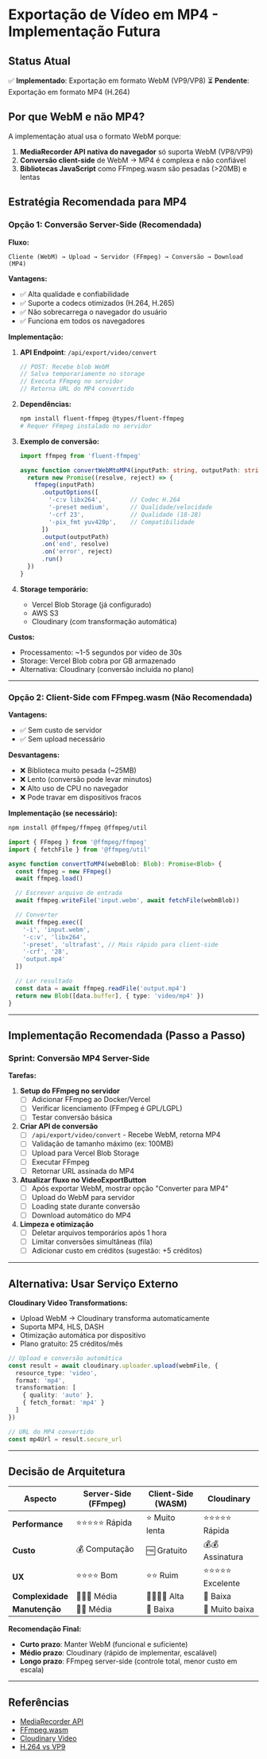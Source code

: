 # Exportação de Vídeo em MP4 - Implementação Futura

## Status Atual
✅ **Implementado**: Exportação em formato WebM (VP9/VP8)
⏳ **Pendente**: Exportação em formato MP4 (H.264)

## Por que WebM e não MP4?

A implementação atual usa o formato WebM porque:

1. **MediaRecorder API nativa do navegador** só suporta WebM (VP8/VP9)
2. **Conversão client-side** de WebM → MP4 é complexa e não confiável
3. **Bibliotecas JavaScript** como FFmpeg.wasm são pesadas (>20MB) e lentas

## Estratégia Recomendada para MP4

### Opção 1: Conversão Server-Side (Recomendada)

**Fluxo:**
```
Cliente (WebM) → Upload → Servidor (FFmpeg) → Conversão → Download (MP4)
```

**Vantagens:**
- ✅ Alta qualidade e confiabilidade
- ✅ Suporte a codecs otimizados (H.264, H.265)
- ✅ Não sobrecarrega o navegador do usuário
- ✅ Funciona em todos os navegadores

**Implementação:**

1. **API Endpoint**: `/api/export/video/convert`
   ```typescript
   // POST: Recebe blob WebM
   // Salva temporariamente no storage
   // Executa FFmpeg no servidor
   // Retorna URL do MP4 convertido
   ```

2. **Dependências:**
   ```bash
   npm install fluent-ffmpeg @types/fluent-ffmpeg
   # Requer FFmpeg instalado no servidor
   ```

3. **Exemplo de conversão:**
   ```typescript
   import ffmpeg from 'fluent-ffmpeg'

   async function convertWebMtoMP4(inputPath: string, outputPath: string) {
     return new Promise((resolve, reject) => {
       ffmpeg(inputPath)
         .outputOptions([
           '-c:v libx264',        // Codec H.264
           '-preset medium',      // Qualidade/velocidade
           '-crf 23',             // Qualidade (18-28)
           '-pix_fmt yuv420p',    // Compatibilidade
         ])
         .output(outputPath)
         .on('end', resolve)
         .on('error', reject)
         .run()
     })
   }
   ```

4. **Storage temporário:**
   - Vercel Blob Storage (já configurado)
   - AWS S3
   - Cloudinary (com transformação automática)

**Custos:**
- Processamento: ~1-5 segundos por vídeo de 30s
- Storage: Vercel Blob cobra por GB armazenado
- Alternativa: Cloudinary (conversão incluída no plano)

---

### Opção 2: Client-Side com FFmpeg.wasm (Não Recomendada)

**Vantagens:**
- ✅ Sem custo de servidor
- ✅ Sem upload necessário

**Desvantagens:**
- ❌ Biblioteca muito pesada (~25MB)
- ❌ Lento (conversão pode levar minutos)
- ❌ Alto uso de CPU no navegador
- ❌ Pode travar em dispositivos fracos

**Implementação (se necessário):**
```bash
npm install @ffmpeg/ffmpeg @ffmpeg/util
```

```typescript
import { FFmpeg } from '@ffmpeg/ffmpeg'
import { fetchFile } from '@ffmpeg/util'

async function convertToMP4(webmBlob: Blob): Promise<Blob> {
  const ffmpeg = new FFmpeg()
  await ffmpeg.load()

  // Escrever arquivo de entrada
  await ffmpeg.writeFile('input.webm', await fetchFile(webmBlob))

  // Converter
  await ffmpeg.exec([
    '-i', 'input.webm',
    '-c:v', 'libx264',
    '-preset', 'ultrafast', // Mais rápido para client-side
    '-crf', '28',
    'output.mp4'
  ])

  // Ler resultado
  const data = await ffmpeg.readFile('output.mp4')
  return new Blob([data.buffer], { type: 'video/mp4' })
}
```

---

## Implementação Recomendada (Passo a Passo)

### Sprint: Conversão MP4 Server-Side

**Tarefas:**

1. **Setup do FFmpeg no servidor**
   - [ ] Adicionar FFmpeg ao Docker/Vercel
   - [ ] Verificar licenciamento (FFmpeg é GPL/LGPL)
   - [ ] Testar conversão básica

2. **Criar API de conversão**
   - [ ] `/api/export/video/convert` - Recebe WebM, retorna MP4
   - [ ] Validação de tamanho máximo (ex: 100MB)
   - [ ] Upload para Vercel Blob Storage
   - [ ] Executar FFmpeg
   - [ ] Retornar URL assinada do MP4

3. **Atualizar fluxo no VideoExportButton**
   - [ ] Após exportar WebM, mostrar opção "Converter para MP4"
   - [ ] Upload do WebM para servidor
   - [ ] Loading state durante conversão
   - [ ] Download automático do MP4

4. **Limpeza e otimização**
   - [ ] Deletar arquivos temporários após 1 hora
   - [ ] Limitar conversões simultâneas (fila)
   - [ ] Adicionar custo em créditos (sugestão: +5 créditos)

---

## Alternativa: Usar Serviço Externo

**Cloudinary Video Transformations:**
- Upload WebM → Cloudinary transforma automaticamente
- Suporta MP4, HLS, DASH
- Otimização automática por dispositivo
- Plano gratuito: 25 créditos/mês

```typescript
// Upload e conversão automática
const result = await cloudinary.uploader.upload(webmFile, {
  resource_type: 'video',
  format: 'mp4',
  transformation: [
    { quality: 'auto' },
    { fetch_format: 'mp4' }
  ]
})

// URL do MP4 convertido
const mp4Url = result.secure_url
```

---

## Decisão de Arquitetura

| Aspecto | Server-Side (FFmpeg) | Client-Side (WASM) | Cloudinary |
|---------|---------------------|-------------------|------------|
| **Performance** | ⭐⭐⭐⭐⭐ Rápida | ⭐ Muito lenta | ⭐⭐⭐⭐⭐ Rápida |
| **Custo** | 💰 Computação | 🆓 Gratuito | 💰💰 Assinatura |
| **UX** | ⭐⭐⭐⭐ Bom | ⭐⭐ Ruim | ⭐⭐⭐⭐⭐ Excelente |
| **Complexidade** | 🔨🔨🔨 Média | 🔨🔨🔨🔨 Alta | 🔨 Baixa |
| **Manutenção** | 🔨🔨 Média | 🔨 Baixa | 🔨 Muito baixa |

**Recomendação Final:**
- **Curto prazo**: Manter WebM (funcional e suficiente)
- **Médio prazo**: Cloudinary (rápido de implementar, escalável)
- **Longo prazo**: FFmpeg server-side (controle total, menor custo em escala)

---

## Referências

- [MediaRecorder API](https://developer.mozilla.org/en-US/docs/Web/API/MediaRecorder)
- [FFmpeg.wasm](https://ffmpegwasm.netlify.app/)
- [Cloudinary Video](https://cloudinary.com/documentation/video_manipulation_and_delivery)
- [H.264 vs VP9](https://netflixtechblog.com/a-large-scale-comparison-of-x264-x265-and-libvpx-a-sneak-peek-2e81e88f8b0f)
